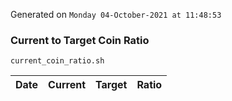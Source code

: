Generated on `Monday 04-October-2021 at 11:48:53`

### Current to Target Coin Ratio
`current_coin_ratio.sh`

Date|Current|Target|Ratio
---|---|---|---
